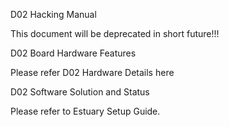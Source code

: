 D02 Hacking Manual

This document will be deprecated in short future!!!

D02 Board Hardware Features

Please refer D02 Hardware Details here

 
D02 Software Solution and Status

Please refer to Estuary Setup Guide.
